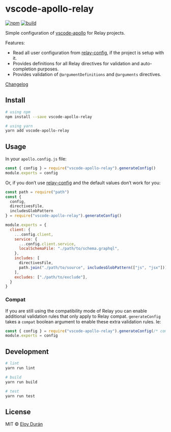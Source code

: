 # vscode-apollo-relay

[![npm](https://img.shields.io/npm/v/vscode-apollo-relay.svg)](https://www.npmjs.com/package/vscode-apollo-relay)
[![build](https://img.shields.io/travis/relay-tools/vscode-apollo-relay/master.svg)](https://travis-ci.org/relay-tools/vscode-apollo-relay/builds)

Simple configuration of [vscode-apollo] for Relay projects.

Features:

- Read all user configuration from [relay-config], if the project is setup with it.
- Provides definitions for all Relay directives for validation and auto-completion purposes.
- Provides validation of `@argumentDefinitions` and `@arguments` directives.

[Changelog](https://github.com/relay-tools/vscode-apollo-relay/blob/master/CHANGELOG.md)

## Install

```sh
# using npm
npm install --save vscode-apollo-relay

# using yarn
yarn add vscode-apollo-relay
```

## Usage

In your `apollo.config.js` file:

```js
const { config } = require("vscode-apollo-relay").generateConfig()
module.exports = config
```

Or, if you don’t use [relay-config] and the default values don’t work for you:

```js
const path = require("path")
const {
  config,
  directivesFile,
  includesGlobPattern
} = require("vscode-apollo-relay").generateConfig()

module.exports = {
  client: {
    ...config.client,
    service: {
      ...config.client.service,
      localSchemaFile: "./path/to/schema.graphql",
    },
    includes: [
      directivesFile,
      path.join("./path/to/source", includesGlobPattern(["js", "jsx"]))
    ],
    excludes: ["./path/to/exclude"],
  }
}
```

### Compat

If you are still using the compatibility mode of Relay you can enable additional validation rules that only apply to Relay compat. `generateConfig` takes a `compat` boolean argument to enable these extra validation rules. Ie:

```js
const { config } = require("vscode-apollo-relay").generateConfig(/* compat: */ true)
module.exports = config
```

## Development

```sh
# lint
yarn run lint

# build
yarn run build

# test
yarn run test
```

## License

MIT © [Eloy Durán](https://github.com/alloy)

[vscode-apollo]: https://marketplace.visualstudio.com/items?itemName=apollographql.vscode-apollo
[relay-config]: https://relay.dev/docs/en/installation-and-setup#set-up-relay-with-a-single-config-file
